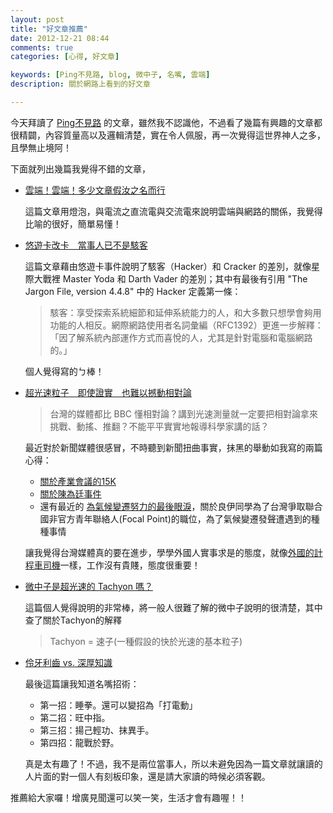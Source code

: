 ```yaml
---
layout: post
title: "好文章推薦"
date: 2012-12-21 08:44
comments: true
categories: [心得, 好文章]

keywords: [Ping不見路, blog, 微中子, 名嘴, 雲端]
description: 關於網路上看到的好文章

---
```


今天拜讀了 [Ping不見路](http://pingyeh.blogspot.tw/) 的文章，雖然我不認識他，不過看了幾篇有興趣的文章都很精闢，內容質量高以及邏輯清楚，實在令人佩服，再一次覺得這世界神人之多，且學無止境阿！

下面就列出幾篇我覺得不錯的文章，

* [雲端！雲端！多少文章假汝之名而行](http://pingyeh.blogspot.tw/2011/02/blog-post.html)

	這篇文章用燈泡，與電流之直流電與交流電來說明雲端與網路的關係，我覺得比喻的很好，簡單易懂！

* [悠遊卡改卡　當事人已不是駭客](http://pingyeh.blogspot.tw/2011/09/blog-post.html)

	這篇文章藉由悠遊卡事件說明了駭客（Hacker）和 Cracker 的差別，就像星際大戰裡 Master Yoda 和 Darth Vader 的差別；其中有最後有引用 "The Jargon File, version 4.4.8" 中的 Hacker 定義第一條：
	
	> 駭客：享受探索系統細節和延伸系統能力的人，和大多數只想學會夠用功能的人相反。網際網路使用者名詞彙編（RFC1392）更進一步解釋：「因了解系統內部運作方式而喜悅的人，尤其是針對電腦和電腦網路的。」
	
	個人覺得寫的ㄅ棒！

* [超光速粒子　即使證實　也難以撼動相對論](http://pingyeh.blogspot.tw/2011/10/blog-post.html)

	>台灣的媒體都比 BBC 懂相對論？講到光速測量就一定要把相對論拿來挑戰、動搖、推翻？不能平平實實地報導科學家講的話？
	
	最近對於新聞媒體很感冒，不時聽到新聞扭曲事實，抹黑的舉動如我寫的兩篇心得：
	
	* [關於產業會議的15K](http://smlsun.com/blog/2012/12/13/news-15k/)
	* [關於陳為廷事件](http://smlsun.com/blog/2012/12/08/times-chan/)
	* 還有最近的 [為氣候變遷努力的最後眼淚](http://www.facebook.com/notes/liang-yi-chang/%E7%82%BA%E6%B0%A3%E5%80%99%E8%AE%8A%E9%81%B7%E5%8A%AA%E5%8A%9B%E7%9A%84%E6%9C%80%E5%BE%8C%E7%9C%BC%E6%B7%9A/567222686624856)，關於良伊同學為了台灣爭取聯合國非官方青年聯絡人(Focal Point)的職位，為了氣候變遷發聲遭遇到的種種事情
	
	讓我覺得台灣媒體真的要在進步，學學外國人實事求是的態度，就像[外國的計程車司機](http://smlsun.com/blog/2012/12/18/london-taxi/)一樣，工作沒有貴賤，態度很重要！
	
* [微中子是超光速的 Tachyon 嗎？](http://pingyeh.blogspot.tw/2011/10/tachyon.html)

	這篇個人覺得說明的非常棒，將一般人很難了解的微中子說明的很清楚，其中查了關於Tachyon的解釋
	> Tachyon = 速子(一種假設的快於光速的基本粒子)
	
* [伶牙利齒 vs. 深厚知識](http://pingyeh.blogspot.tw/2012/12/vs.html)

	最後這篇讓我知道名嘴招術：
	
	* 第一招：睡拳。還可以變招為「打電動」
	* 第二招：旺中指。
	* 第三招：揚己輕功、抹異手。
	* 第四招：龍戰於野。
	
	真是太有趣了！不過，我不是兩位當事人，所以未避免因為一篇文章就讓讀的人片面的對一個人有刻板印象，還是請大家讀的時候必須客觀。
	
推薦給大家囉！增廣見聞還可以笑一笑，生活才會有趣喔！！



